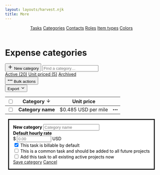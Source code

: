 ```yaml
---
layout: layouts/harvest.njk
title: More
---
```


<header id="top-nav">
  <nav>
    <a href="{{ '/more-tasks' | url }}">Tasks</a>
    <a href="#" class="is-selected">Categories</a>
    <a href="#">Contacts</a>
    <a href="#">Roles</a>
    <a href="#">Item types</a>
    <a href="#">Colors</a>
  </nav>
</header>

<main>
  <div class="flex justify-space-between">
    <div class="flex">
      <h1>Expense categories</h1>
    </div>
    <div class="flex">
      <button class="button primary">
        <svg xmlns="http://www.w3.org/2000/svg" width="18" height="18" viewBox="0 0 24 24" fill="none" stroke="currentColor" stroke-width="2" stroke-linecap="round" stroke-linejoin="round"><line x1="12" y1="5" x2="12" y2="19"></line><line x1="5" y1="12" x2="19" y2="12"></line></svg>
        New category
      </button>
      <input class="input search" type="text" placeholder="Find a category…">
    </div>
  </div>

  <div class="tabs mt-24 mb-16">
    <nav>
      <a href="#" class="is-selected">Active (20)</a>
      <a href="#">Unit priced (5)</a>
      <a href="#">Archived</a>
    </nav>
  </div>

  <div class="flex justify-space-between filters">
    <div class="flex">
      <button class="button button-sm is-disabled"><svg xmlns="http://www.w3.org/2000/svg" width="17" height="17" viewBox="0 0 24 24" fill="none" stroke="currentColor" stroke-width="3" stroke-linecap="round" stroke-linejoin="round"><circle cx="12" cy="12" r="1"></circle><circle cx="20" cy="12" r="1"></circle><circle cx="4" cy="12" r="1"></circle></svg> Bulk actions</button>
    </div>
    <div class="flex">
      <button class="button button-sm">Export <svg xmlns="http://www.w3.org/2000/svg" width="15" height="15" viewBox="0 0 24 24" fill="none" stroke="currentColor" stroke-width="2" stroke-linecap="round" stroke-linejoin="round"><polyline points="8 10 14 16 20 10"></polyline></svg></button>
    </div>
  </div>

  <div class="table-wrapper mt-16">
    <table border="0" class="table" cellpadding="0" cellspacing="0">
      <tbody>
        <tr>
          <th class="no-width"><input type="checkbox"></th>
          <th class="is-sorted">Category <svg xmlns="http://www.w3.org/2000/svg" width="16" height="16" viewBox="0 0 24 24" fill="none" stroke="currentColor" stroke-width="2" stroke-linecap="round" stroke-linejoin="round" class="feather feather-arrow-down"><line x1="12" y1="5" x2="12" y2="19"></line><polyline points="19 12 12 19 5 12"></polyline></svg></th>
          <th>Unit price</th>
          <th class="no-width"></th>
        </tr>
      </tbody>
      <tbody>
        <tr>
          <td class="no-width"><input type="checkbox"></td>
          <td><strong>Category name</strong></td>
          <td>$0.485 USD per mile</td>
          <td class="no-width">
            <a href="#" class="button button-sm button-empty button-icon">
              <svg xmlns="http://www.w3.org/2000/svg" width="17" height="17" viewBox="0 0 24 24" fill="none" stroke="currentColor" stroke-width="3" stroke-linecap="round" stroke-linejoin="round"><circle cx="12" cy="12" r="1"></circle><circle cx="20" cy="12" r="1"></circle><circle cx="4" cy="12" r="1"></circle></svg>
            </a>
          </td>
        </tr>
      </tbody>
    </table>
  </div>
</main>

<div class="dialog-backdrop">
  <dialog open>
    <div class="mb-16">
      <strong>New category</strong>
      <input class="input" placeholder="Category name">
    </div>
    <div class="mb-24">
      <strong>Default hourly rate</strong>
      <div class="input-group">
        <span>$</span>
        <input class="input" placeholder="0.00" style="width:clamp(100px, 25%, 300px)">
        <span>USD</span>
      </div>
    </div>
    <div>
      <div>
        <label>
          <input type="checkbox" checked="checked"> This task is billable by default
        </label>
      </div>
      <div>
        <label>
          <input type="checkbox"> This is a common task and should be added to all future projects
        </label>
      </div>
      <div>
        <label>
          <input type="checkbox"> Add this task to all existing active projects now
        </label>
      </div>
    </div>
    <div class="mt-24">
      <a href="{{ '/more-categories' | url }}" class="button primary">Save category</a>
      <a href="{{ '/more-categories' | url }}" class="button">Cancel</a>
    </div>
  </dialog>
</div>

